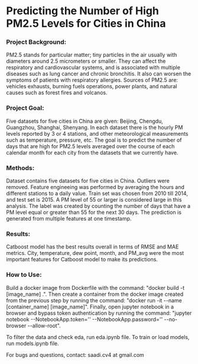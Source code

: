 # Predicting the Number of High PM2.5 Levels for Cities in China

### Project Background: 
PM2.5 stands for particular matter; tiny particles in the air usually with diameters around 2.5 micrometers or smaller. They can affect the respiratory and cardiovascular systems, and is associated with multiple diseases such as lung cancer and chronic bronchitis. It also can worsen the symptoms of patients with respiratory allergies. Sources of PM2.5 are: vehicles exhausts, burning fuels operations, power plants, and natural causes such as forest fires and volcanos. 

### Project Goal: 
Five datasets for five cities in China are given: Beijing, Chengdu, Guangzhou, Shanghai, Shenyang. In each dataset there is the hourly PM levels reported by $3$ or $4$ stations, and other meteorological measurements such as temperature, pressure, etc. The goal is to predict the number of days that are high for PM2.5 levels averaged over the course of each calendar month for each city from the datasets that we currently have.

### Methods: 
Dataset contains five datasets for five cities in China. Outliers were removed. Feature engineeing was performed by averaging the hours and different stations to a daily value. Train set was chosen from $2010$ till $2014$, and test set is $2015$. A PM level of 55 or larger is considered large in this analysis. The label was created by counting the number of days that have a PM level equal or greater than 55 for the next 30 days. The prediction is generated from multiple features at one timestamp.

### Results: 
Catboost model has the best results overall in terms of RMSE and MAE metrics. City, temperature, dew point, month, and PM_avg were the most important features for Catboost model to make its predictions.

### How to Use:
Build a docker image from Dockerfile with the command: "docker build -t [image_name] .". Then create a container from the docker image created from the previous step by running the command: "docker run -it --name [container_name] [image_name]". Finally, open jupyter notebook in a browser and bypass token authentication by running the command: "jupyter notebook --NotebookApp.token='' --NotebookApp.password='' --no-browser --allow-root".


To filter the data and check eda, run eda.ipynb file. To train or load models, run models.ipynb file.


For bugs and questions, contact: saadi.cv4 at gmail.com
